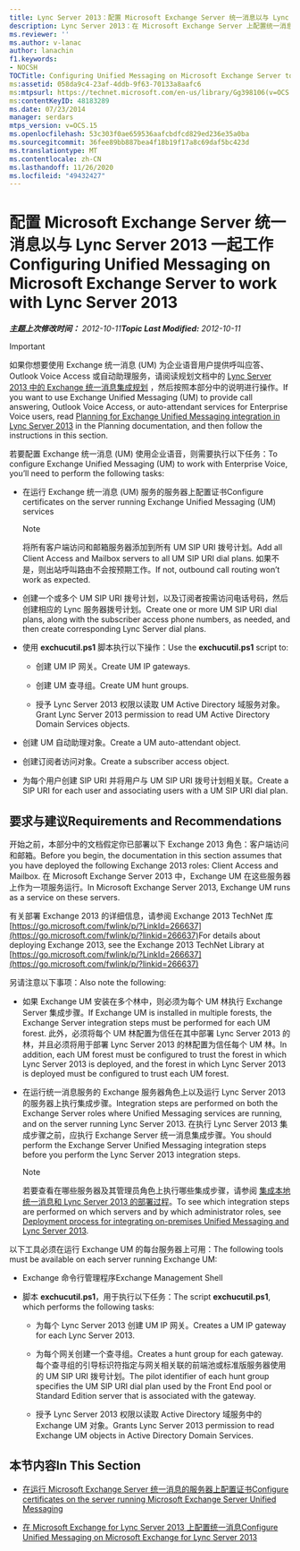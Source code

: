 ```yaml
---
title: Lync Server 2013：配置 Microsoft Exchange Server 统一消息以与 Lync Server 2013 一起工作
description: Lync Server 2013：在 Microsoft Exchange Server 上配置统一消息，以便与 Lync Server 配合使用。
ms.reviewer: ''
ms.author: v-lanac
author: lanachin
f1.keywords:
- NOCSH
TOCTitle: Configuring Unified Messaging on Microsoft Exchange Server to work with Lync Server 2013
ms:assetid: 058da9c4-23af-4ddb-9f63-70133a8aafc6
ms:mtpsurl: https://technet.microsoft.com/en-us/library/Gg398106(v=OCS.15)
ms:contentKeyID: 48183289
ms.date: 07/23/2014
manager: serdars
mtps_version: v=OCS.15
ms.openlocfilehash: 53c303f0ae659536aafcbdfcd829ed236e35a0ba
ms.sourcegitcommit: 36fee89bb887bea4f18b19f17a8c69daf5bc423d
ms.translationtype: MT
ms.contentlocale: zh-CN
ms.lasthandoff: 11/26/2020
ms.locfileid: "49432427"
---
```

# <a name="configuring-unified-messaging-on-microsoft-exchange-server-to-work-with-lync-server-2013"></a><span data-ttu-id="715f9-103">配置 Microsoft Exchange Server 统一消息以与 Lync Server 2013 一起工作</span><span class="sxs-lookup"><span data-stu-id="715f9-103">Configuring Unified Messaging on Microsoft Exchange Server to work with Lync Server 2013</span></span>

<div data-xmlns="http://www.w3.org/1999/xhtml">

<div class="topic" data-xmlns="http://www.w3.org/1999/xhtml" data-msxsl="urn:schemas-microsoft-com:xslt" data-cs="https://msdn.microsoft.com/">

<div data-asp="https://msdn2.microsoft.com/asp">



</div>

<div id="mainSection">

<div id="mainBody"><span data-ttu-id="715f9-104">

<span> </span></span><span class="sxs-lookup"><span data-stu-id="715f9-104">

<span> </span></span></span>

<span data-ttu-id="715f9-105">_**主题上次修改时间：** 2012-10-11_</span><span class="sxs-lookup"><span data-stu-id="715f9-105">_**Topic Last Modified:** 2012-10-11_</span></span>

<div>


> [!IMPORTANT]  
> <span data-ttu-id="715f9-106">如果你想要使用 Exchange 统一消息 (UM) 为企业语音用户提供呼叫应答、Outlook Voice Access 或自动助理服务，请阅读规划文档中的 <A href="lync-server-2013-planning-for-exchange-unified-messaging-integration.md">Lync Server 2013 中的 Exchange 统一消息集成规划</A> ，然后按照本部分中的说明进行操作。</span><span class="sxs-lookup"><span data-stu-id="715f9-106">If you want to use Exchange Unified Messaging (UM) to provide call answering, Outlook Voice Access, or auto-attendant services for Enterprise Voice users, read <A href="lync-server-2013-planning-for-exchange-unified-messaging-integration.md">Planning for Exchange Unified Messaging integration in Lync Server 2013</A> in the Planning documentation, and then follow the instructions in this section.</span></span>



</div>

<span data-ttu-id="715f9-107">若要配置 Exchange 统一消息 (UM) 使用企业语音，则需要执行以下任务：</span><span class="sxs-lookup"><span data-stu-id="715f9-107">To configure Exchange Unified Messaging (UM) to work with Enterprise Voice, you’ll need to perform the following tasks:</span></span>

  - <span data-ttu-id="715f9-108">在运行 Exchange 统一消息 (UM) 服务的服务器上配置证书</span><span class="sxs-lookup"><span data-stu-id="715f9-108">Configure certificates on the server running Exchange Unified Messaging (UM) services</span></span>
    
    <div>
    

    > [!NOTE]  
    > <span data-ttu-id="715f9-109">将所有客户端访问和邮箱服务器添加到所有 UM SIP URI 拨号计划。</span><span class="sxs-lookup"><span data-stu-id="715f9-109">Add all Client Access and Mailbox servers to all UM SIP URI dial plans.</span></span> <span data-ttu-id="715f9-110">如果不是，则出站呼叫路由不会按预期工作。</span><span class="sxs-lookup"><span data-stu-id="715f9-110">If not, outbound call routing won’t work as expected.</span></span>

    
    </div>

  - <span data-ttu-id="715f9-111">创建一个或多个 UM SIP URI 拨号计划，以及订阅者按需访问电话号码，然后创建相应的 Lync 服务器拨号计划。</span><span class="sxs-lookup"><span data-stu-id="715f9-111">Create one or more UM SIP URI dial plans, along with the subscriber access phone numbers, as needed, and then create corresponding Lync Server dial plans.</span></span>

  - <span data-ttu-id="715f9-112">使用 **exchucutil.ps1** 脚本执行以下操作：</span><span class="sxs-lookup"><span data-stu-id="715f9-112">Use the **exchucutil.ps1** script to:</span></span>
    
      - <span data-ttu-id="715f9-113">创建 UM IP 网关。</span><span class="sxs-lookup"><span data-stu-id="715f9-113">Create UM IP gateways.</span></span>
    
      - <span data-ttu-id="715f9-114">创建 UM 查寻组。</span><span class="sxs-lookup"><span data-stu-id="715f9-114">Create UM hunt groups.</span></span>
    
      - <span data-ttu-id="715f9-115">授予 Lync Server 2013 权限以读取 UM Active Directory 域服务对象。</span><span class="sxs-lookup"><span data-stu-id="715f9-115">Grant Lync Server 2013 permission to read UM Active Directory Domain Services objects.</span></span>

  - <span data-ttu-id="715f9-116">创建 UM 自动助理对象。</span><span class="sxs-lookup"><span data-stu-id="715f9-116">Create a UM auto-attendant object.</span></span>

  - <span data-ttu-id="715f9-117">创建订阅者访问对象。</span><span class="sxs-lookup"><span data-stu-id="715f9-117">Create a subscriber access object.</span></span>

  - <span data-ttu-id="715f9-118">为每个用户创建 SIP URI 并将用户与 UM SIP URI 拨号计划相关联。</span><span class="sxs-lookup"><span data-stu-id="715f9-118">Create a SIP URI for each user and associating users with a UM SIP URI dial plan.</span></span>

<div>

## <a name="requirements-and-recommendations"></a><span data-ttu-id="715f9-119">要求与建议</span><span class="sxs-lookup"><span data-stu-id="715f9-119">Requirements and Recommendations</span></span>

<span data-ttu-id="715f9-120">开始之前，本部分中的文档假定你已部署以下 Exchange 2013 角色：客户端访问和邮箱。</span><span class="sxs-lookup"><span data-stu-id="715f9-120">Before you begin, the documentation in this section assumes that you have deployed the following Exchange 2013 roles: Client Access and Mailbox.</span></span> <span data-ttu-id="715f9-121">在 Microsoft Exchange Server 2013 中，Exchange UM 在这些服务器上作为一项服务运行。</span><span class="sxs-lookup"><span data-stu-id="715f9-121">In Microsoft Exchange Server 2013, Exchange UM runs as a service on these servers.</span></span>

<span data-ttu-id="715f9-122">有关部署 Exchange 2013 的详细信息，请参阅 Exchange 2013 TechNet 库 [https://go.microsoft.com/fwlink/p/?LinkId=266637](https://go.microsoft.com/fwlink/p/?linkid=266637)</span><span class="sxs-lookup"><span data-stu-id="715f9-122">For details about deploying Exchange 2013, see the Exchange 2013 TechNet Library at [https://go.microsoft.com/fwlink/p/?LinkId=266637](https://go.microsoft.com/fwlink/p/?linkid=266637)</span></span>

<span data-ttu-id="715f9-123">另请注意以下事项：</span><span class="sxs-lookup"><span data-stu-id="715f9-123">Also note the following:</span></span>

  - <span data-ttu-id="715f9-124">如果 Exchange UM 安装在多个林中，则必须为每个 UM 林执行 Exchange Server 集成步骤。</span><span class="sxs-lookup"><span data-stu-id="715f9-124">If Exchange UM is installed in multiple forests, the Exchange Server integration steps must be performed for each UM forest.</span></span> <span data-ttu-id="715f9-125">此外，必须将每个 UM 林配置为信任在其中部署 Lync Server 2013 的林，并且必须将用于部署 Lync Server 2013 的林配置为信任每个 UM 林。</span><span class="sxs-lookup"><span data-stu-id="715f9-125">In addition, each UM forest must be configured to trust the forest in which Lync Server 2013 is deployed, and the forest in which Lync Server 2013 is deployed must be configured to trust each UM forest.</span></span>

  - <span data-ttu-id="715f9-126">在运行统一消息服务的 Exchange 服务器角色上以及运行 Lync Server 2013 的服务器上执行集成步骤。</span><span class="sxs-lookup"><span data-stu-id="715f9-126">Integration steps are performed on both the Exchange Server roles where Unified Messaging services are running, and on the server running Lync Server 2013.</span></span> <span data-ttu-id="715f9-127">在执行 Lync Server 2013 集成步骤之前，应执行 Exchange Server 统一消息集成步骤。</span><span class="sxs-lookup"><span data-stu-id="715f9-127">You should perform the Exchange Server Unified Messaging integration steps before you perform the Lync Server 2013 integration steps.</span></span>
    
    <div>
    

    > [!NOTE]  
    > <span data-ttu-id="715f9-128">若要查看在哪些服务器及其管理员角色上执行哪些集成步骤，请参阅 <A href="lync-server-2013-deployment-process-for-integrating-on-premises-unified-messaging.md">集成本地统一消息和 Lync Server 2013 的部署过程</A>。</span><span class="sxs-lookup"><span data-stu-id="715f9-128">To see which integration steps are performed on which servers and by which administrator roles, see <A href="lync-server-2013-deployment-process-for-integrating-on-premises-unified-messaging.md">Deployment process for integrating on-premises Unified Messaging and Lync Server 2013</A>.</span></span>

    
    </div>

<span data-ttu-id="715f9-129">以下工具必须在运行 Exchange UM 的每台服务器上可用：</span><span class="sxs-lookup"><span data-stu-id="715f9-129">The following tools must be available on each server running Exchange UM:</span></span>

  - <span data-ttu-id="715f9-130">Exchange 命令行管理程序</span><span class="sxs-lookup"><span data-stu-id="715f9-130">Exchange Management Shell</span></span>

  - <span data-ttu-id="715f9-131">脚本 **exchucutil.ps1**，用于执行以下任务：</span><span class="sxs-lookup"><span data-stu-id="715f9-131">The script **exchucutil.ps1**, which performs the following tasks:</span></span>
    
      - <span data-ttu-id="715f9-132">为每个 Lync Server 2013 创建 UM IP 网关。</span><span class="sxs-lookup"><span data-stu-id="715f9-132">Creates a UM IP gateway for each Lync Server 2013.</span></span>
    
      - <span data-ttu-id="715f9-133">为每个网关创建一个查寻组。</span><span class="sxs-lookup"><span data-stu-id="715f9-133">Creates a hunt group for each gateway.</span></span> <span data-ttu-id="715f9-134">每个查寻组的引导标识符指定与网关相关联的前端池或标准版服务器使用的 UM SIP URI 拨号计划。</span><span class="sxs-lookup"><span data-stu-id="715f9-134">The pilot identifier of each hunt group specifies the UM SIP URI dial plan used by the Front End pool or Standard Edition server that is associated with the gateway.</span></span>
    
      - <span data-ttu-id="715f9-135">授予 Lync Server 2013 权限以读取 Active Directory 域服务中的 Exchange UM 对象。</span><span class="sxs-lookup"><span data-stu-id="715f9-135">Grants Lync Server 2013 permission to read Exchange UM objects in Active Directory Domain Services.</span></span>

</div>

<div>

## <a name="in-this-section"></a><span data-ttu-id="715f9-136">本节内容</span><span class="sxs-lookup"><span data-stu-id="715f9-136">In This Section</span></span>

  - [<span data-ttu-id="715f9-137">在运行 Microsoft Exchange Server 统一消息的服务器上配置证书</span><span class="sxs-lookup"><span data-stu-id="715f9-137">Configure certificates on the server running Microsoft Exchange Server Unified Messaging</span></span>](lync-server-2013-configure-certificates-on-the-server-running-microsoft-exchange-server-unified-messaging.md)

  - [<span data-ttu-id="715f9-138">在 Microsoft Exchange for Lync Server 2013 上配置统一消息</span><span class="sxs-lookup"><span data-stu-id="715f9-138">Configure Unified Messaging on Microsoft Exchange for Lync Server 2013</span></span>](lync-server-2013-configure-unified-messaging-on-microsoft-exchange.md)

<span data-ttu-id="715f9-139"></div>

</div>

<span> </span>

</div>

</div>

</span><span class="sxs-lookup"><span data-stu-id="715f9-139"></div>

</div>

<span> </span>

</div>

</div>

</span></span></div>

